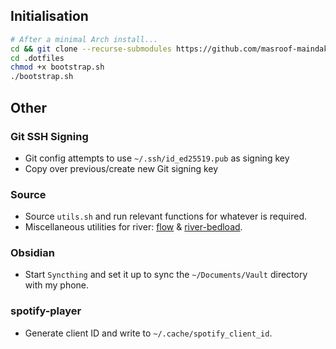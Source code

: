 ## Initialisation

```bash
# After a minimal Arch install...
cd && git clone --recurse-submodules https://github.com/masroof-maindak/.dotfiles
cd .dotfiles
chmod +x bootstrap.sh
./bootstrap.sh
```

## Other

### Git SSH Signing

- Git config attempts to use `~/.ssh/id_ed25519.pub` as signing key
- Copy over previous/create new Git signing key

### Source

- Source `utils.sh` and run relevant functions for whatever is required.
- Miscellaneous utilities for river: [flow](https://github.com/stefur/flow) & [river-bedload](https://git.sr.ht/~novakane/river-bedload).

### Obsidian

- Start `Syncthing` and set it up to sync the `~/Documents/Vault` directory with my phone.

### spotify-player

- Generate client ID and write to `~/.cache/spotify_client_id`.
